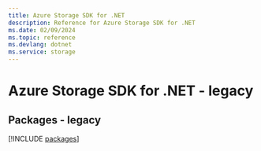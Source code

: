 ```yaml
---
title: Azure Storage SDK for .NET
description: Reference for Azure Storage SDK for .NET
ms.date: 02/09/2024
ms.topic: reference
ms.devlang: dotnet
ms.service: storage
---
```

# Azure Storage SDK for .NET - legacy
## Packages - legacy
[!INCLUDE [packages](storage-index.md)]